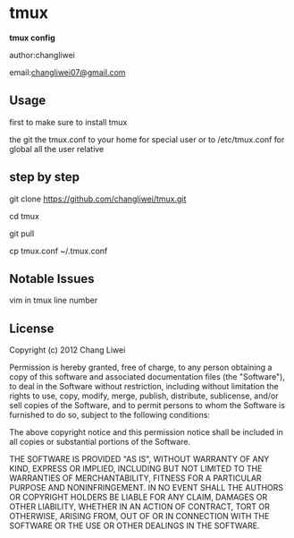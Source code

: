 tmux
====

**tmux config**

author:changliwei

email:changliwei07@gmail.com

Usage
----
first to make sure to install tmux

the git the tmux.conf to your home for special user or to /etc/tmux.conf for global all the user relative

step by  step
----
git clone https://github.com/changliwei/tmux.git

cd  tmux

git pull

cp tmux.conf ~/.tmux.conf



Notable Issues
-------
vim in tmux line number



License
-------
Copyright (c) 2012 Chang Liwei

Permission is hereby granted, free of charge, to any person obtaining a copy
of this software and associated documentation files (the "Software"), to deal
in the Software without restriction, including without limitation the rights
to use, copy, modify, merge, publish, distribute, sublicense, and/or sell
copies of the Software, and to permit persons to whom the Software is
furnished to do so, subject to the following conditions:

The above copyright notice and this permission notice shall be included in
all copies or substantial portions of the Software.

THE SOFTWARE IS PROVIDED "AS IS", WITHOUT WARRANTY OF ANY KIND, EXPRESS OR
IMPLIED, INCLUDING BUT NOT LIMITED TO THE WARRANTIES OF MERCHANTABILITY,
FITNESS FOR A PARTICULAR PURPOSE AND NONINFRINGEMENT. IN NO EVENT SHALL THE
AUTHORS OR COPYRIGHT HOLDERS BE LIABLE FOR ANY CLAIM, DAMAGES OR OTHER
LIABILITY, WHETHER IN AN ACTION OF CONTRACT, TORT OR OTHERWISE, ARISING FROM,
OUT OF OR IN CONNECTION WITH THE SOFTWARE OR THE USE OR OTHER DEALINGS IN
THE SOFTWARE.
